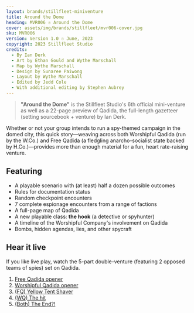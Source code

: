 ```yaml
---
layout: brands/stillfleet-miniventure
title: Around the Dome
heading: MVR006 ☉ Around the Dome
cover: assets/img/brands/stillfleet/mvr006-cover.jpg
sku: MVR006
version: Version 1.0 ☉ June, 2023
copyright: 2023 Stillfleet Studio
credits:
  - By Ian Derk
  - Art by Ethan Gould and Wythe Marschall
  - Map by Wythe Marschall
  - Design by Sunaree Paiwong
  - Layout by Wythe Marschall
  - Edited by Jedd Cole
  - With additional editing by Stephen Aubrey
---
```


> **"Around the Dome"** is the Stillfleet Studio's 6th official mini-venture as well as a 22-page preview of Qadida, the full-length gazetteer (setting sourcebook + venture) by Ian Derk.

Whether or not your group intends to run a spy-themed campaign in the domed city, this quick story—weaving across both Worshipful Qadida (run by the W.Co.) and Free Qadida (a fledgling anarcho-socialist state backed by H.Co.)—provides more than enough material for a fun, heart rate-raising venture.

## Featuring

- A playable scenario with (at least) half a dozen possible outcomes
- Rules for documentation status
- Random checkpoint encounters
- 7 complete espionage encounters from a range of factions
- A full-page map of Qadida
- A new playable class: **the hook** (a detective or spyhunter)
- A timeline of the Worshipful Company's involvement on Qadida
- Bombs, hidden agendas, lies, and other spycraft

## Hear it live

If you like live play, watch the 5-part double-venture (featuring 2 opposed teams of spies) set on Qadida.

1. [Free Qadida opener](https://www.youtube.com/watch?v=hZDylMoW7_w)
2. [Worshipful Qadida opener](https://www.youtube.com/watch?v=K9RXVrVgbgE)
3. [(FQ) Yellow Tent Shaver](https://www.youtube.com/watch?v=uGXv6FJMbsM)
4. [(WQ) The hit](https://www.youtube.com/watch?v=GA4_C8d3Ces)
5. [(Both) The End?!](https://www.youtube.com/watch?v=x7IWiIbP_i0)
